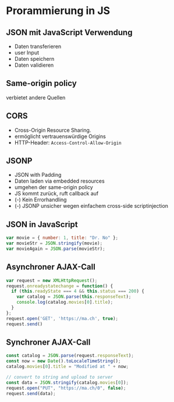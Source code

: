 # Prorammierung in JS

## JSON mit JavaScript Verwendung
* Daten transferieren
* user Input
* Daten speichern
* Daten validieren

## Same-origin policy
verbietet andere Quellen

## CORS
* Cross-Origin Resource Sharing.
* ermöglicht vertrauenswürdige Origins
* HTTP-Header: `Access-Control-Allow-Origin`

## JSONP
* JSON with Padding
* Daten laden via embedded resources
* umgehen der same-origin policy
* JS kommt zurück, ruft callback auf
* (-) Kein Errorhandling
* (-) JSONP unsicher wegen einfachem cross-side scriptinjection

## JSON in JavaScript
```js
var movie = { number: 1, title: "Dr. No" };
var movieStr = JSON.stringify(movie);
var movieAgain = JSON.parse(movieStr);
```

## Asynchroner AJAX-Call
```js
var request = new XMLHttpRequest();
request.onreadystatechange = function() {
  if (this.readyState === 4 && this.status === 200) {
    var catalog = JSON.parse(this.responseText);
    console.log(catalog.movies[0].title);
  }
};
request.open('GET', 'https://ma.ch', true);
request.send()
```

## Synchroner AJAX-Call
```js
const catalog = JSON.parse(request.responseText);
const now = new Date().toLocaleTimeString();
catalog.movies[0].title = "Modified at " + now;

// convert to string and upload to server
const data = JSON.stringify(catalog.movies[0]);
request.open("PUT", "https://ma.ch/0", false);
request.send(data);
```
